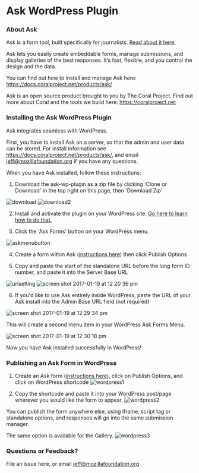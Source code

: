 # Ask WordPress Plugin

### About Ask

Ask is a form tool, built specifically for journalists. [Read about it here.](https://coralproject.net/products/ask.html)

Ask lets you easily create embeddable forms, manage submissions, and display galleries of the best responses. It’s fast, flexible, and you control the design and the data.

You can find out how to install and manage Ask here: https://docs.coralproject.net/products/ask/

Ask is an open source product brought to you by The Coral Project. Find out more about Coral and the tools we build here: https://coralproject.net 


### Installing the Ask WordPress Plugin

Ask integrates seamless with WordPress. 

First, you have to install Ask on a server, so that the admin and user data can be stored. For install information see https://docs.coralproject.net/products/ask/, and email jeff@mozillafoundation.org if you have any questions. 

When you have Ask installed, follow these instructions:

1. Download the ask-wp-plugin as a zip file by clicking 'Clone or Download' in the top right on this page, then 'Download Zip'

  ![download](https://cloud.githubusercontent.com/assets/10014755/22115659/e3316790-de3b-11e6-9ee7-05b2df42826a.png)
  ![download2](https://cloud.githubusercontent.com/assets/10014755/22115662/e51c0c04-de3b-11e6-8642-1a8e846467e3.png)

2. Install and activate the plugin on your WordPress site. [Go here to learn how to do that.](https://codex.wordpress.org/Plugins_Add_New_Screen)

3. Click the 'Ask Forms' button on your WordPress menu.

  ![askmenubutton](https://cloud.githubusercontent.com/assets/10014755/22117783/3ee66a70-de43-11e6-8ff1-b4597cf89bb2.png)

4. Create a form within Ask ([instructions here](https://docs.coralproject.net/products/askuserguide)) then click Publish Options 

5. Copy and paste the start of the standalone URL before the long form ID number, and paste it into the Server Base URL

  ![urlsetting](https://cloud.githubusercontent.com/assets/10014755/22117596/9894fa2e-de42-11e6-8cb1-cef57729feb3.png)
  ![screen shot 2017-01-19 at 12 20 36 pm](https://cloud.githubusercontent.com/assets/10014755/22117676/d7b7a490-de42-11e6-9d26-b789af995f66.png)

6. If you'd like to use Ask entirely inside WordPress, paste the URL of your Ask install into the Admin Base URL field (not required)

  ![screen shot 2017-01-19 at 12 29 34 pm](https://cloud.githubusercontent.com/assets/10014755/22117718/fad39786-de42-11e6-9d40-658ddcc4b215.png)

  This will create a second menu item in your WordPress Ask Forms Menu.

  ![screen shot 2017-01-19 at 12 30 18 pm](https://cloud.githubusercontent.com/assets/10014755/22117789/46904e9e-de43-11e6-912c-2c9d3a8e1220.png)

  Now you have Ask installed successfully in WordPress!

### Publishing an Ask Form in WordPress

1. Create an Ask form ([instructions here](https://docs.coralproject.net/products/askuserguide)), click on Publish Options, and click on WordPress shortcode ![wordpress1](https://cloud.githubusercontent.com/assets/10014755/22442376/2353d13e-e709-11e6-89b0-2f5e6035f666.png)

2. Copy the shortcode and paste it into your WordPress post/page wherever you would like the form to appear. 
![wordpress2](https://cloud.githubusercontent.com/assets/10014755/22442416/495173a0-e709-11e6-82ac-02cbcc19f004.png)


You can publish the form anywhere else, using iframe, script tag or standalone options, and responses will go into the same submission manager.

The same option is available for the Gallery. 
![wordpress3](https://cloud.githubusercontent.com/assets/10014755/22442434/630834f0-e709-11e6-8560-f442587713fa.png)


### Questions or Feedback?

File an issue here, or email jeff@mozillafoundation.org

